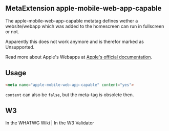 ## MetaExtension apple-mobile-web-app-capable

The apple-mobile-web-app-capable metatag defines wether a website/webapp which was added to the homescreen can run in fullscreen or not.

Apparently this does not work anymore and is therefor marked as <span class="badge bg-danger">Unsupported</span>.

Read more about Apple's Webapps at [Apple's official documentation](https://developer.apple.com/library/safari/documentation/appleapplications/reference/SafariHTMLRef/Articles/MetaTags.html).

## Usage

````html
<meta name="apple-mobile-web-app-capable" content="yes">
````


`content` can also be `false`, but the meta-tag is obsolete then.

## W3
<i class="fas fa-check"></i> In the WHATWG Wiki | <i class="fas fa-check"></i>  In the W3 Validator
